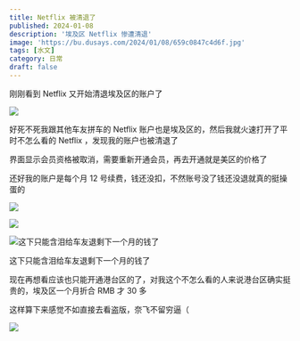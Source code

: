 ```yaml
---
title: Netflix 被清退了
published: 2024-01-08
description: '埃及区 Netflix 惨遭清退'
image: 'https://bu.dusays.com/2024/01/08/659c0847c4d6f.jpg'
tags: [水文]
category: 日常
draft: false 
---
```


刚刚看到 Netflix 又开始清退埃及区的账户了

![](https://bu.dusays.com/2024/01/08/659c09bcb82a2.jpg "")

好死不死我跟其他车友拼车的 Netflix 账户也是埃及区的，然后我就火速打开了平时不怎么看的 Netflix ，发现我的账户也被清退了

界面显示会员资格被取消，需要重新开通会员，再去开通就是美区的价格了

还好我的账户是每个月 12 号续费，钱还没扣，不然账号没了钱还没退就真的挺操蛋的

![](https://bu.dusays.com/2024/01/08/659c0825b14d5.jpg "")

![](https://bu.dusays.com/2024/01/08/659c0af75d307.png "")

![这下只能含泪给车友退剩下一个月的钱了](https://bu.dusays.com/2024/01/08/659c0d5e8f942.jpg "这下只能含泪给车友退剩下一个月的钱了")

这下只能含泪给车友退剩下一个月的钱了

现在再想看应该也只能开通港台区的了，对我这个不怎么看的人来说港台区确实挺贵的，埃及区一个月折合 RMB 才 30 多

这样算下来感觉不如直接去看盗版，奈飞不留穷逼（

![](https://bu.dusays.com/2024/01/08/659c0c35d8ff8.png "")
